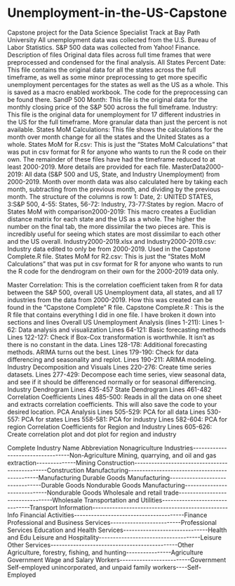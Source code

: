 # Unemployment-in-the-US-Capstone
Capstone project for the Data Science Specialist Track at Bay Path University
All unemployment data was collected from the U.S. Bureau of Labor Statistics. S&P 500 data was collected from Yahoo! Finance.
Description of files
Original data files across full time frames that were preprocessed and condensed for the final analysis.
All States Percent Date: This file contains the original data for all the states across the full timeframe, as well as some minor preprocessing to get more specific unemployment percentages for the states as well as the US as a whole. This is saved as a macro enabled workbook. The code for the preprocessing can be found there.
SandP 500 Month: This file is the original data for the monthly closing price of the S&P 500 across the full timeframe.
Industry: This file is the original data for unemployment for 17 different industries in the US for the full timeframe. More granular data than just the percent is not available.
States MoM Calculations: This file shows the calculations for the month over month change for all the states and the United States as a whole.
States MoM for R.csv: This is just the “States MoM Calculations” that was put in csv format for R for anyone who wants to run the R code on their own.
The remainder of these files have had the timeframe reduced to at least 2000-2019. More details are provided for each file. 
MasterData2000-2019: All data (S&P 500 and US, State, and Industry Unemployment) from 2000-2019. Month over month data was also calculated here by taking each month, subtracting from the previous month, and dividing by the previous month. The structure of the columns is row 1: Date, 2: UNITED STATES, 3:S&P 500, 4-55: States, 56-72: Industry, 73-77:States by region.
Macro of States MoM with comparison2000-2019: This macro creates a Euclidian distance matrix for each state and the US as a whole. The higher the number on the final tab, the more dissimilar the two pieces are. This is incredibly useful for seeing which states are most dissimilar to each other and the US overall.
Industry2000-2019.xlsx and Industry2000-2019.csv: Industry data edited to only be from 2000-2019. Used in the Capstone Complete.R file.
States MoM for R2.csv: This is just the “States MoM Calculations” that was put in csv format for R for anyone who wants to run the R code for the dendrogram on their own for the 2000-2019 data only.

Master Correlation: This is the correlation coefficient taken from R for data between the S&P 500, overall US Unemployment data, all states, and all 17 industries from the data from 2000-2019. How this was created can be found in the “Capstone Complete” R file.
Capstone Complete.R : This is the R file that contains everything I did in one file. I have broken it down into sections and lines
Overall US Unemployment Analysis (lines 1-211):
Lines 1-62: Data analysis and visualization
Lines 64-121: Basic forecasting methods
Lines 122-127: Check if Box-Cox transformation is worthwhile. It isn’t as there is no constant in the data.
Lines 128-178: Additional forecasting methods. ARIMA turns out the best.
Lines 179-190: Check for data differencing and seasonality and replot.
Lines 190-211: ARIMA modeling.
Industry Decomposition and Visuals
	Lines 220-276: Create time series datasets.
Lines 277-429: Decompose each time series, view seasonal data, and see if it should be differenced normally or for seasonal differencing.
Industry Dendrogram
	Lines 435-457
State Dendrogram
	Lines 461-482
Correlation Coefficients
Lines 485-500: Reads in all the data on one sheet and extracts correlation coefficients. This will also save the code to your desired location.
PCA Analysis
	Lines 505-529: PCA for all data
	Lines 530-557: PCA for states
	Lines 558-581: PCA for industry
	Lines 582-604: PCA for region
Correlation Coefficients for Region and Industry
	Lines 605-626: Create correlation plot and dot plot for region and industry

Complete Industry Name	                                   Abbreviation
Nonagriculture Industries----------------------------------Non-Agriculture
Mining, quarrying, and oil and gas extraction--------------Mining
Construction-----------------------------------------------Construction
Manufacturing----------------------------------------------Manufacturing
Durable Goods Manufacturing--------------------------------Durable Goods
Nondurable Goods Manufacturing-----------------------------Nondurable Goods
Wholesale and retail trade---------------------------------Wholesale
Transportation and Utilities-------------------------------Transport
Information------------------------------------------------Info
Financial Activities---------------------------------------Finance
Professional and Business Services-------------------------Professional Services
Education and Health Services------------------------------Health and Edu
Leisure and Hospitality------------------------------------Leisure
Other Services---------------------------------------------Other
Agriculture, forestry, fishing, and hunting----------------Agriculture
Government Wage and Salary Workers-------------------------Government
Self-employed unincorporated, and unpaid family workers----Self-Employed
